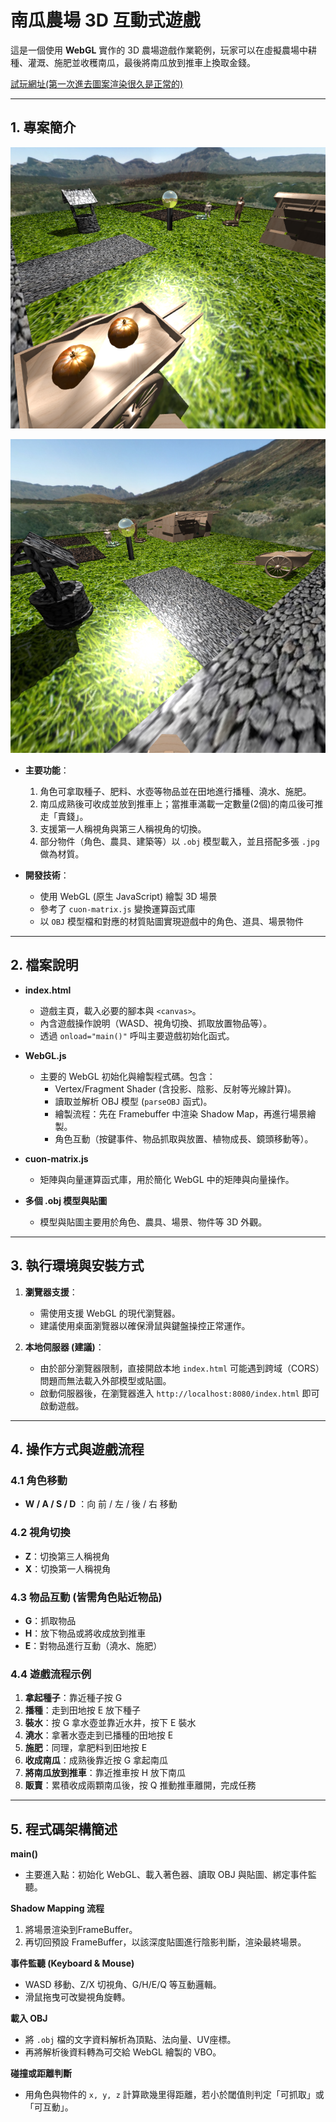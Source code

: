 # 南瓜農場 3D 互動式遊戲

這是一個使用 **WebGL** 實作的 3D 農場遊戲作業範例，玩家可以在虛擬農場中耕種、灌溉、施肥並收穫南瓜，最後將南瓜放到推車上換取金錢。

[試玩網址(第一次進去圖案渲染很久是正常的)](https://heyimwei.github.io/3D_Interactive_Game/)

---

## 1. 專案簡介

![alt text](screenshot.png)

![alt text](screenshot2.png)

- **主要功能**：  
  1. 角色可拿取種子、肥料、水壺等物品並在田地進行播種、澆水、施肥。  
  2. 南瓜成熟後可收成並放到推車上；當推車滿載一定數量(2個)的南瓜後可推走「賣錢」。  
  3. 支援第一人稱視角與第三人稱視角的切換。  
  4. 部分物件（角色、農具、建築等）以 `.obj` 模型載入，並且搭配多張 `.jpg` 做為材質。

- **開發技術**：  
  - 使用 WebGL (原生 JavaScript) 繪製 3D 場景  
  - 參考了 `cuon-matrix.js` 變換運算函式庫  
  - 以 `OBJ` 模型檔和對應的材質貼圖實現遊戲中的角色、道具、場景物件

---

## 2. 檔案說明

- **index.html**  
  - 遊戲主頁，載入必要的腳本與 `<canvas>`。  
  - 內含遊戲操作說明（WASD、視角切換、抓取放置物品等）。  
  - 透過 `onload="main()"` 呼叫主要遊戲初始化函式。

- **WebGL.js**  
  - 主要的 WebGL 初始化與繪製程式碼。包含：  
    - Vertex/Fragment Shader (含投影、陰影、反射等光線計算)。  
    - 讀取並解析 OBJ 模型 (`parseOBJ` 函式)。  
    - 繪製流程：先在 Framebuffer 中渲染 Shadow Map，再進行場景繪製。  
    - 角色互動（按鍵事件、物品抓取與放置、植物成長、鏡頭移動等）。

- **cuon-matrix.js**  
  - 矩陣與向量運算函式庫，用於簡化 WebGL 中的矩陣與向量操作。

- **多個 .obj 模型與貼圖**  
  - 模型與貼圖主要用於角色、農具、場景、物件等 3D 外觀。

---

## 3. 執行環境與安裝方式

1. **瀏覽器支援**：  
   - 需使用支援 WebGL 的現代瀏覽器。  
   - 建議使用桌面瀏覽器以確保滑鼠與鍵盤操控正常運作。

2. **本地伺服器 (建議)**：  
   - 由於部分瀏覽器限制，直接開啟本地 `index.html` 可能遇到跨域（CORS）問題而無法載入外部模型或貼圖。  
   - 啟動伺服器後，在瀏覽器進入 `http://localhost:8080/index.html` 即可啟動遊戲。

---

## 4. 操作方式與遊戲流程

### 4.1 角色移動
- **W / A / S / D** ：向 前 / 左 / 後 / 右 移動  

### 4.2 視角切換
- **Z**：切換第三人稱視角  
- **X**：切換第一人稱視角  

### 4.3 物品互動 (皆需角色貼近物品)  
- **G**：抓取物品 
- **H**：放下物品或將收成放到推車  
- **E**：對物品進行互動（澆水、施肥）  

### 4.4 遊戲流程示例
1. **拿起種子**：靠近種子按 G  
2. **播種**：走到田地按 E 放下種子  
3. **裝水**：按 G 拿水壺並靠近水井，按下 E 裝水  
4. **澆水**：拿著水壺走到已播種的田地按 E  
5. **施肥**：同理，拿肥料到田地按 E  
6. **收成南瓜**：成熟後靠近按 G 拿起南瓜  
7. **將南瓜放到推車**：靠近推車按 H 放下南瓜  
8. **販賣**：累積收成兩顆南瓜後，按 Q 推動推車離開，完成任務

---

## 5. 程式碼架構簡述

**main()**  
- 主要進入點：初始化 WebGL、載入著色器、讀取 OBJ 與貼圖、綁定事件監聽。  

**Shadow Mapping 流程**  
1. 將場景渲染到FrameBuffer。  
2. 再切回預設 FrameBuffer，以該深度貼圖進行陰影判斷，渲染最終場景。

**事件監聽 (Keyboard & Mouse)**  
- WASD 移動、Z/X 切視角、G/H/E/Q 等互動邏輯。  
- 滑鼠拖曳可改變視角旋轉。

**載入 OBJ**  
- 將 `.obj` 檔的文字資料解析為頂點、法向量、UV座標。  
- 再將解析後資料轉為可交給 WebGL 繪製的 VBO。

**碰撞或距離判斷**  
- 用角色與物件的 `x, y, z` 計算歐幾里得距離，若小於閾值則判定「可抓取」或「可互動」。